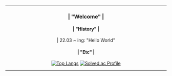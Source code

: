 <div align = center>

---
### | "Welcome" |
  
  

  
#### | "History" |
<div> | 22.03 ~ ing: "Hello World" </div>
  
 
#### | "Etc" |
[![Top Langs](https://github-readme-stats.vercel.app/api/top-langs/?username=momomomoon&layout=compact)](https://github.com/anuraghazra/github-readme-stats) [![Solved.ac Profile](http://mazassumnida.wtf/api/v2/generate_badge?boj=ansdj1908)](https://solved.ac/ansdj1908/)


---
</div>
